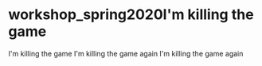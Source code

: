 # workshop_spring2020I'm killing the game
I'm killing the game
I'm killing the game again
I'm killing the game again
